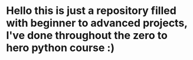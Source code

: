 # Hello this is just a repository filled with beginner to advanced projects, I've done throughout the zero to hero python course :)
